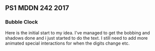 ## PS1 MDDN 242 2017

### Bubble Clock

Here is the initial start to my idea. I've managed to get the bobbing and shadows done and i just started to do the text. I still need to add more animated special interactions for when the digits change etc.



